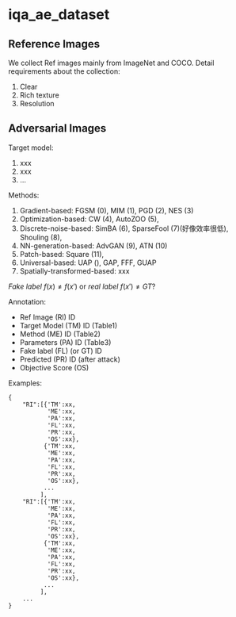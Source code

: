 # iqa_ae_dataset

## Reference Images
We collect Ref images mainly from ImageNet and COCO. Detail requirements about the collection:
1. Clear
2. Rich texture
3. Resolution

## Adversarial Images
Target model:
1. xxx
2. xxx
3. ...

Methods:
1. Gradient-based: FGSM (0), MIM (1), PGD (2), NES (3)
2. Optimization-based: CW (4), AutoZOO (5), 
3. Discrete-noise-based: SimBA (6), SparseFool (7)(好像效率很低), Shouling (8),
4. NN-generation-based: AdvGAN (9), ATN (10)
5. Patch-based: Square (11), 
6. Universal-based: UAP (), GAP, FFF, GUAP
7. Spatially-transformed-based: xxx

*Fake label* $f(x) \neq f(x')$ or *real label* $f(x') \neq GT$?

Annotation:
* Ref Image (RI) ID
* Target Model (TM) ID (Table1)
* Method (ME) ID (Table2)
* Parameters (PA) ID (Table3)
* Fake label (FL) (or GT) ID
* Predicted (PR) ID (after attack)
* Objective Score (OS)

Examples:

```
{
    "RI":[{'TM':xx,
           'ME':xx,
           'PA':xx,
           'FL':xx,
           'PR':xx,
           'OS':xx},
          {'TM':xx,
           'ME':xx,
           'PA':xx,
           'FL':xx,
           'PR':xx,
           'OS':xx},
          ...
         ],
    "RI":[{'TM':xx,
           'ME':xx,
           'PA':xx,
           'FL':xx,
           'PR':xx,
           'OS':xx},
          {'TM':xx,
           'ME':xx,
           'PA':xx,
           'FL':xx,
           'PR':xx,
           'OS':xx},
          ...
         ],
    ...
}
```
